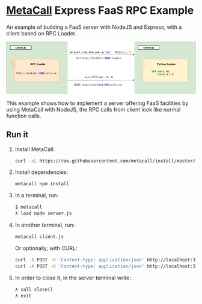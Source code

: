 # [MetaCall](https://github.com/metacall/core/) Express FaaS RPC Example

An example of building a FaaS server with NodeJS and Express, with a client based on RPC Loader.

![Architecture](architecture.png)

This example shows how to implement a server offering FaaS facilities by using MetaCall with NodeJS, the RPC calls from client look like normal function calls.

## Run it

1) Install MetaCall:
    ```sh
    curl -sL https://raw.githubusercontent.com/metacall/install/master/install.sh | sh
    ```

2) Install dependencies:
    ```sh
    metacall npm install
    ```

3) In a terminal, run:
    ```sh
    $ metacall
    λ load node server.js
    ```

4) In another terminal, run:
    ```sh
    metacall client.js
    ```
    Or optionally, with CURL:
    ```sh
    curl -X POST -H 'Content-type: application/json' http://localhost:3051/call/sum --data '[3, 4]'
    curl -X POST -H 'Content-type: application/json' http://localhost:3051/call/mult --data '[2, 3]'
    ```

5) In order to close it, in the server terminal write:
    ```sh
    λ call close()
    λ exit
    ```
